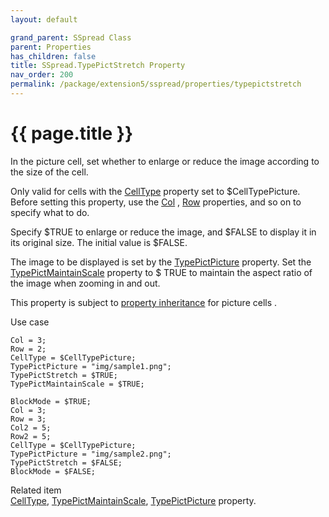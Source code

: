 ```yaml
---
layout: default

grand_parent: SSpread Class
parent: Properties
has_children: false
title: SSpread.TypePictStretch Property
nav_order: 200
permalink: /package/extension5/sspread/properties/typepictstretch
---
```

# {{ page.title }}
In the picture cell, set whether to enlarge or reduce the image according to the size of the cell.

Only valid for cells with the <a href="/package/extension5/sspread/properties/celltype">CellType</a> property set to $CellTypePicture.
<br>Before setting this property, use the <a href="/package/extension5/sspread/properties/col">Col</a> , <a href="/package/extension5/sspread/properties/row">Row</a> properties, and so on to specify what to do.

Specify $TRUE to enlarge or reduce the image, and $FALSE to display it in its original size.
The initial value is $FALSE.

The image to be displayed is set by the <a href="/package/extension5/sspread/properties/typepictpicture">TypePictPicture</a> property.
Set the <a href="/package/extension5/sspread/properties/typepictmaintainscale">TypePictMaintainScale</a> property to $ TRUE to maintain the aspect ratio of the image when zooming in and out.

This property is subject to <a href="/package/extension5/sspread/properties/celltype#property-inheritance-for-each-cell-data-type">property inheritance</a> for picture cells .

Use case
```
Col = 3;
Row = 2;
CellType = $CellTypePicture;
TypePictPicture = "img/sample1.png";
TypePictStretch = $TRUE;
TypePictMaintainScale = $TRUE;
 
BlockMode = $TRUE;
Col = 3;
Row = 3;
Col2 = 5;
Row2 = 5;
CellType = $CellTypePicture;
TypePictPicture = "img/sample2.png";
TypePictStretch = $FALSE;
BlockMode = $FALSE;
```

Related item<br>
<a href="/package/extension5/sspread/properties/celltype">CellType</a>, <a href="/package/extension5/sspread/properties/typepictmaintainscale">TypePictMaintainScale</a>, <a href="/package/extension5/sspread/properties/typepictpicture">TypePictPicture</a> property.